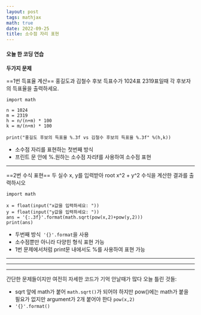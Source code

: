 ```yaml
---
layout: post
tags: mathjax
math: true
date: 2022-09-25
title: 소수점 자리 표현
---
```


#### 오늘 한 코딩 연습

**두가지 문제**

==1번 득표율 계산==
홍길도과 김철수 후보 득표수가 1024표 2319표일때 각 후보자의 득표율을 출력하세요.

```
import math

n = 1024
m = 2319
h = n/(n+m) * 100
k = m/(n+m) * 100

print("홍길도 후보의 득표율 %.3f vs 김철수 후보의 득표율 %.3f" %(h,k))
```
- 소수점 자리를 표현하는 첫번째 방식
- 프린트 문 안에 %.원하는 소수점 자리f를 사용하여 소수점 표현


* * *


==2번 수식 표현==
두 실수 x, y를 입력받아 root x^2 + y^2 수식을 계산한 결과를 출력하시오
```
import math

x = float(input("x값을 입력하세요: "))
y = float(input("y값을 입력하세요: "))
ans = '{:.3f}'.format(math.sqrt(pow(x,2)+pow(y,2)))
print(ans)
```
- 두번째 방식` '{}'.format`을 사용
- 소수점뿐만 아니라 다양힌 형식 표현 가능
- 1번 문제에서처럼 print문 내에서도 %를 사용하여 표현 가능



* * *

* * *

* * *
간단한 문제들이지만 여전히 자세한 코드가 기억 안날때가 많다
오늘 틀린 것들:
- sqrt 앞에 math가 붙어 `math.sqrt()`가 되어야 하지만 pow()에는 math가 붙을 필요가 없지만 argument가 2개 붙어야 한다 `pow(x,2)`
- `'{}'.format()`
